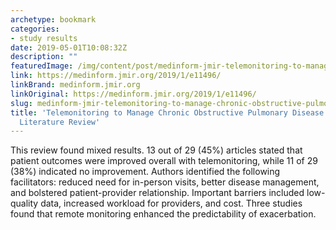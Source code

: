 ```yaml
---
archetype: bookmark
categories:
- study results
date: 2019-05-01T10:08:32Z
description: ""
featuredImage: /img/content/post/medinform-jmir-telemonitoring-to-manage-chronic-obstructive-pulmonary-disease-systematic-literature-review.png
link: https://medinform.jmir.org/2019/1/e11496/
linkBrand: medinform.jmir.org
linkOriginal: https://medinform.jmir.org/2019/1/e11496/
slug: medinform-jmir-telemonitoring-to-manage-chronic-obstructive-pulmonary-disease-systematic-literature-review
title: 'Telemonitoring to Manage Chronic Obstructive Pulmonary Disease: Systematic
  Literature Review'
---
```

This review found mixed results. 13 out of 29 (45%) articles stated that patient outcomes were improved overall with telemonitoring, while 11 of 29 (38%) indicated no improvement. Authors identified the following facilitators: reduced need for in-person visits, better disease management, and bolstered patient-provider relationship. Important barriers included low-quality data, increased workload for providers, and cost. Three studies found that remote monitoring enhanced the predictability of exacerbation.